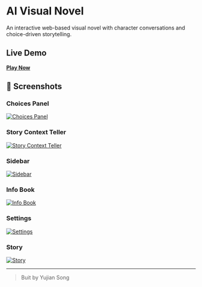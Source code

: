 # AI Visual Novel

An interactive web-based visual novel with character conversations and choice-driven storytelling.

## Live Demo

**[Play Now](https://ai-visual-novel-2h7rj83s7-sllilands-projects.vercel.app)**

## 📸 Screenshots

### Choices Panel
[![Choices Panel](https://white-bitter-moth-609.mypinata.cloud/ipfs/bafybeiecjzswfvq76vb4jyjwrh42rmrpeglpsgcqgy4fxs5ypanu3sfdcu)](https://white-bitter-moth-609.mypinata.cloud/ipfs/bafybeiecjzswfvq76vb4jyjwrh42rmrpeglpsgcqgy4fxs5ypanu3sfdcu)

### Story Context Teller
[![Story Context Teller](https://white-bitter-moth-609.mypinata.cloud/ipfs/bafybeiepwzkavgegq6sbfquxf7s2rfimrfjmfzay7jxityy2jvgdb7iuvi)](https://white-bitter-moth-609.mypinata.cloud/ipfs/bafybeiepwzkavgegq6sbfquxf7s2rfimrfjmfzay7jxityy2jvgdb7iuvi)

### Sidebar
[![Sidebar](https://white-bitter-moth-609.mypinata.cloud/ipfs/bafybeicjcjub4iomxqvxjpzl7rf6hpmzj23hfwzpvf4yvcucgoqnn5byiy)](https://white-bitter-moth-609.mypinata.cloud/ipfs/bafybeicjcjub4iomxqvxjpzl7rf6hpmzj23hfwzpvf4yvcucgoqnn5byiy)

### Info Book
[![Info Book](https://white-bitter-moth-609.mypinata.cloud/ipfs/bafybeieak6xgtr3tzrrxogrxhoxjpbyazb4jajbyh4fi7qz2f6h76kmpvy)](https://white-bitter-moth-609.mypinata.cloud/ipfs/bafybeieak6xgtr3tzrrxogrxhoxjpbyazb4jajbyh4fi7qz2f6h76kmpvy)

### Settings
[![Settings](https://white-bitter-moth-609.mypinata.cloud/ipfs/bafybeifovuerbhqwn2vock55p6ilmspavvyangcbl2y5irxn4w6xewyceq)](https://white-bitter-moth-609.mypinata.cloud/ipfs/bafybeifovuerbhqwn2vock55p6ilmspavvyangcbl2y5irxn4w6xewyceq)

### Story
[![Story](https://white-bitter-moth-609.mypinata.cloud/ipfs/bafybeicjdyoisa3usucx6zgbohlr5iqvvqfhwvgdetvxvohwntthi36kve)](https://white-bitter-moth-609.mypinata.cloud/ipfs/bafybeicjdyoisa3usucx6zgbohlr5iqvvqfhwvgdetvxvohwntthi36kve)

---
> Buit by Yujian Song
